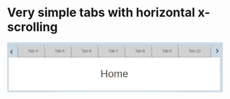 # Very simple tabs with horizontal x-scrolling

![Example](https://github.com/Bighamster/svelte-tabs/blob/master/static/example.png)
